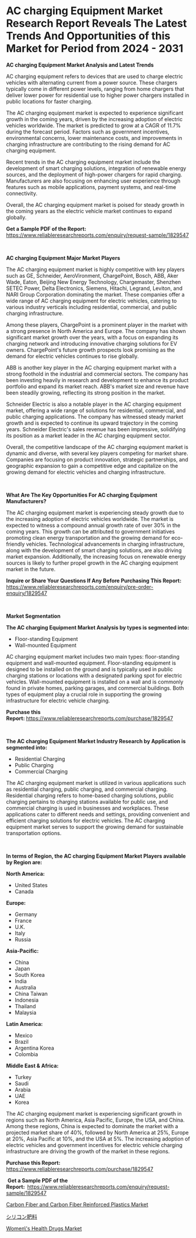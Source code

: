 <p><h1>AC charging Equipment Market Research Report Reveals The Latest Trends And Opportunities of this Market for Period from 2024 - 2031</h1></p><p><strong>AC charging Equipment Market Analysis and Latest Trends</strong></p>
<p><p>AC charging equipment refers to devices that are used to charge electric vehicles with alternating current from a power source. These chargers typically come in different power levels, ranging from home chargers that deliver lower power for residential use to higher power chargers installed in public locations for faster charging.</p><p>The AC charging equipment market is expected to experience significant growth in the coming years, driven by the increasing adoption of electric vehicles worldwide. The market is predicted to grow at a CAGR of 11.7% during the forecast period. Factors such as government incentives, environmental concerns, lower maintenance costs, and improvements in charging infrastructure are contributing to the rising demand for AC charging equipment.</p><p>Recent trends in the AC charging equipment market include the development of smart charging solutions, integration of renewable energy sources, and the deployment of high-power chargers for rapid charging. Manufacturers are also focusing on enhancing user experience through features such as mobile applications, payment systems, and real-time connectivity.</p><p>Overall, the AC charging equipment market is poised for steady growth in the coming years as the electric vehicle market continues to expand globally.</p></p>
<p><strong>Get a Sample PDF of the Report:&nbsp;</strong> <a href="https://www.reliableresearchreports.com/enquiry/request-sample/1829547">https://www.reliableresearchreports.com/enquiry/request-sample/1829547</a></p>
<p>&nbsp;</p>
<p><strong>AC charging Equipment Major Market Players</strong></p>
<p><p>The AC charging equipment market is highly competitive with key players such as GE, Schneider, AeroVironment, ChargePoint, Bosch, ABB, Aker Wade, Eaton, Beijing New Energy Technology, Chargemaster, Shenzhen SETEC Power, Delta Electronics, Siemens, Hitachi, Legrand, Leviton, and NARI Group Corporation dominating the market. These companies offer a wide range of AC charging equipment for electric vehicles, catering to various industry verticals including residential, commercial, and public charging infrastructure.</p><p>Among these players, ChargePoint is a prominent player in the market with a strong presence in North America and Europe. The company has shown significant market growth over the years, with a focus on expanding its charging network and introducing innovative charging solutions for EV owners. ChargePoint's future growth prospects look promising as the demand for electric vehicles continues to rise globally.</p><p>ABB is another key player in the AC charging equipment market with a strong foothold in the industrial and commercial sectors. The company has been investing heavily in research and development to enhance its product portfolio and expand its market reach. ABB's market size and revenue have been steadily growing, reflecting its strong position in the market.</p><p>Schneider Electric is also a notable player in the AC charging equipment market, offering a wide range of solutions for residential, commercial, and public charging applications. The company has witnessed steady market growth and is expected to continue its upward trajectory in the coming years. Schneider Electric's sales revenue has been impressive, solidifying its position as a market leader in the AC charging equipment sector.</p><p>Overall, the competitive landscape of the AC charging equipment market is dynamic and diverse, with several key players competing for market share. Companies are focusing on product innovation, strategic partnerships, and geographic expansion to gain a competitive edge and capitalize on the growing demand for electric vehicles and charging infrastructure.</p></p>
<p>&nbsp;</p>
<p><strong>What Are The Key Opportunities For AC charging Equipment Manufacturers?</strong></p>
<p><p>The AC charging equipment market is experiencing steady growth due to the increasing adoption of electric vehicles worldwide. The market is expected to witness a compound annual growth rate of over 30% in the coming years. This growth can be attributed to government initiatives promoting clean energy transportation and the growing demand for eco-friendly vehicles. Technological advancements in charging infrastructure, along with the development of smart charging solutions, are also driving market expansion. Additionally, the increasing focus on renewable energy sources is likely to further propel growth in the AC charging equipment market in the future.</p></p>
<p><strong>Inquire or Share Your Questions If Any Before Purchasing This Report:</strong> <a href="https://www.reliableresearchreports.com/enquiry/pre-order-enquiry/1829547">https://www.reliableresearchreports.com/enquiry/pre-order-enquiry/1829547</a></p>
<p>&nbsp;</p>
<p><strong>Market Segmentation</strong></p>
<p><strong>The AC charging Equipment Market Analysis by types is segmented into:</strong></p>
<p><ul><li>Floor-standing Equipment</li><li>Wall-mounted Equipment</li></ul></p>
<p><p>AC charging equipment market includes two main types: floor-standing equipment and wall-mounted equipment. Floor-standing equipment is designed to be installed on the ground and is typically used in public charging stations or locations with a designated parking spot for electric vehicles. Wall-mounted equipment is installed on a wall and is commonly found in private homes, parking garages, and commercial buildings. Both types of equipment play a crucial role in supporting the growing infrastructure for electric vehicle charging.</p></p>
<p><strong>Purchase this Report:&nbsp;</strong><a href="https://www.reliableresearchreports.com/purchase/1829547">https://www.reliableresearchreports.com/purchase/1829547</a></p>
<p>&nbsp;</p>
<p><strong>The AC charging Equipment Market Industry Research by Application is segmented into:</strong></p>
<p><ul><li>Residential Charging</li><li>Public Charging</li><li>Commercial Charging</li></ul></p>
<p><p>The AC charging equipment market is utilized in various applications such as residential charging, public charging, and commercial charging. Residential charging refers to home-based charging solutions, public charging pertains to charging stations available for public use, and commercial charging is used in businesses and workplaces. These applications cater to different needs and settings, providing convenient and efficient charging solutions for electric vehicles. The AC charging equipment market serves to support the growing demand for sustainable transportation options.</p></p>
<p>&nbsp;</p>
<p><strong>In terms of Region, the AC charging Equipment Market Players available by Region are:</strong></p>
<p>
    <p> <strong> North America: </strong>
        <ul>
            <li>United States</li>
            <li>Canada</li>
        </ul>
        </p> 
    <p> <strong> Europe: </strong>
        <ul>
            <li>Germany</li>
            <li>France</li>
            <li>U.K.</li>
            <li>Italy</li>
            <li>Russia</li>
        </ul>
        </p> 
    <p> <strong> Asia-Pacific: </strong>
        <ul>
            <li>China</li>
            <li>Japan</li>
            <li>South Korea</li>
            <li>India</li>
            <li>Australia</li>
            <li>China Taiwan</li>
            <li>Indonesia</li>
            <li>Thailand</li>
            <li>Malaysia</li>
        </ul>
        </p> 
    <p> <strong> Latin America: </strong>
        <ul>
            <li>Mexico</li>
            <li>Brazil</li>
            <li>Argentina Korea</li>
            <li>Colombia</li>
        </ul>
        </p> 
    <p> <strong> Middle East & Africa: </strong>
        <ul>
            <li>Turkey</li>
            <li>Saudi</li>
            <li>Arabia</li>
            <li>UAE</li>
            <li>Korea</li>
        </ul>
    </p>
    </p>
<p><p>The AC charging equipment market is experiencing significant growth in regions such as North America, Asia Pacific, Europe, the USA, and China. Among these regions, China is expected to dominate the market with a projected market share of 40%, followed by North America at 25%, Europe at 20%, Asia Pacific at 10%, and the USA at 5%. The increasing adoption of electric vehicles and government incentives for electric vehicle charging infrastructure are driving the growth of the market in these regions.</p></p>
<p><strong>Purchase this Report: </strong><a href="https://www.reliableresearchreports.com/purchase/1829547">https://www.reliableresearchreports.com/purchase/1829547</a></p>
<p>&nbsp;<strong>Get a Sample PDF of the Report:&nbsp;&nbsp;</strong><a href="https://www.reliableresearchreports.com/enquiry/request-sample/1829547">https://www.reliableresearchreports.com/enquiry/request-sample/1829547</a></p>
<p><strong></strong></p>
<p><p><a href="https://view.publitas.com/reportprime-1/carbon-fiber-and-carbon-fiber-reinforced-plastics-market-share-market-new-trends-analysis-report-by-type-by-application-by-end-use-by-region-and-segment-forecasts-2023-2030/">Carbon Fiber and Carbon Fiber Reinforced Plastics Market</a></p><p><a href="https://medium.com/@klr1591/%E3%82%B1%E3%82%A4%E7%B4%A0%E8%82%A5%E6%96%99%E5%B8%82%E5%A0%B4%E3%81%AE%E3%82%A4%E3%83%B3%E3%82%B5%E3%82%A4%E3%83%88-%E5%B8%82%E5%A0%B4%E5%8B%95%E5%90%91-%E6%88%90%E9%95%B7-2024%E5%B9%B4%E3%81%8B%E3%82%892031%E5%B9%B4%E3%81%BE%E3%81%A7%E3%81%AE%E4%BA%88%E6%B8%AC-b510c646932e">シリコン肥料</a></p><p><a href="https://view.publitas.com/reportprime-1/women-s-health-drugs-market-size-share-trends-analysis-report-by-application-regional-outlook-competitive-strategies-and-segment-forecasts-2023-2030/">Women\'s Health Drugs Market</a></p></p>